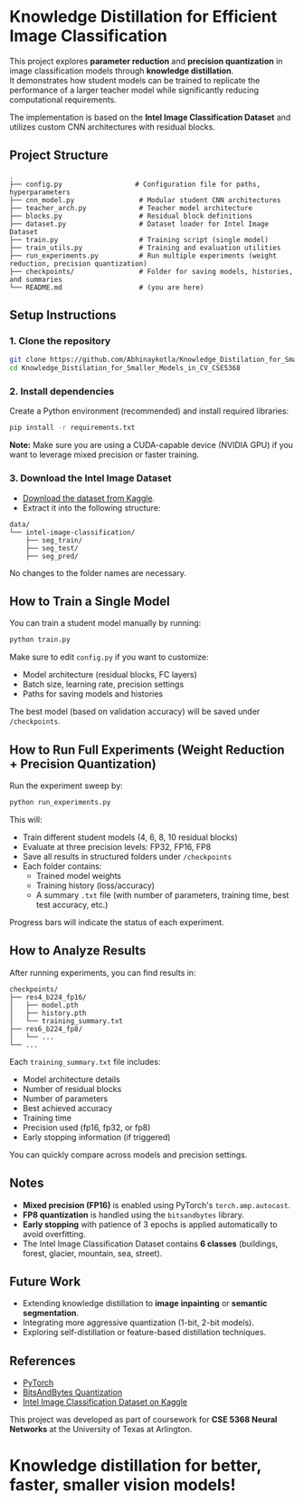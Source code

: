 
# Knowledge Distillation for Efficient Image Classification

This project explores **parameter reduction** and **precision quantization** in image classification models through **knowledge distillation**.  
It demonstrates how student models can be trained to replicate the performance of a larger teacher model while significantly reducing computational requirements.

The implementation is based on the **Intel Image Classification Dataset** and utilizes custom CNN architectures with residual blocks.

## Project Structure
```
.
├── config.py                  # Configuration file for paths, hyperparameters
├── cnn_model.py                # Modular student CNN architectures
├── teacher_arch.py             # Teacher model architecture
├── blocks.py                   # Residual block definitions
├── dataset.py                  # Dataset loader for Intel Image Dataset
├── train.py                    # Training script (single model)
├── train_utils.py              # Training and evaluation utilities
├── run_experiments.py          # Run multiple experiments (weight reduction, precision quantization)
├── checkpoints/                # Folder for saving models, histories, and summaries
└── README.md                   # (you are here)
```

## Setup Instructions

### 1. Clone the repository
```bash
git clone https://github.com/Abhinaykotla/Knowledge_Distilation_for_Smaller_Models_in_CV_CSE5368
cd Knowledge_Distilation_for_Smaller_Models_in_CV_CSE5368
```

### 2. Install dependencies
Create a Python environment (recommended) and install required libraries:

```bash
pip install -r requirements.txt
```

**Note:** Make sure you are using a CUDA-capable device (NVIDIA GPU) if you want to leverage mixed precision or faster training.

### 3. Download the Intel Image Dataset
- [Download the dataset from Kaggle](https://www.kaggle.com/datasets/puneet6060/intel-image-classification).
- Extract it into the following structure:

```
data/
└── intel-image-classification/
    ├── seg_train/
    ├── seg_test/
    ├── seg_pred/
```

No changes to the folder names are necessary.

## How to Train a Single Model

You can train a student model manually by running:

```bash
python train.py
```

Make sure to edit `config.py` if you want to customize:
- Model architecture (residual blocks, FC layers)
- Batch size, learning rate, precision settings
- Paths for saving models and histories

The best model (based on validation accuracy) will be saved under `/checkpoints`.

## How to Run Full Experiments (Weight Reduction + Precision Quantization)

Run the experiment sweep by:

```bash
python run_experiments.py
```

This will:
- Train different student models (4, 6, 8, 10 residual blocks)
- Evaluate at three precision levels: FP32, FP16, FP8
- Save all results in structured folders under `/checkpoints`
- Each folder contains:
  - Trained model weights
  - Training history (loss/accuracy)
  - A summary `.txt` file (with number of parameters, training time, best test accuracy, etc.)

Progress bars will indicate the status of each experiment.

## How to Analyze Results

After running experiments, you can find results in:

```
checkpoints/
├── res4_b224_fp16/
│   ├── model.pth
│   ├── history.pth
│   └── training_summary.txt
├── res6_b224_fp8/
│   └── ...
└── ...
```

Each `training_summary.txt` file includes:
- Model architecture details
- Number of residual blocks
- Number of parameters
- Best achieved accuracy
- Training time
- Precision used (fp16, fp32, or fp8)
- Early stopping information (if triggered)

You can quickly compare across models and precision settings.

## Notes
- **Mixed precision (FP16)** is enabled using PyTorch's `torch.amp.autocast`.
- **FP8 quantization** is handled using the `bitsandbytes` library.
- **Early stopping** with patience of 3 epochs is applied automatically to avoid overfitting.
- The Intel Image Classification Dataset contains **6 classes** (buildings, forest, glacier, mountain, sea, street).

## Future Work
- Extending knowledge distillation to **image inpainting** or **semantic segmentation**.
- Integrating more aggressive quantization (1-bit, 2-bit models).
- Exploring self-distillation or feature-based distillation techniques.

## References
- [PyTorch](https://pytorch.org/)
- [BitsAndBytes Quantization](https://github.com/TimDettmers/bitsandbytes)
- [Intel Image Classification Dataset on Kaggle](https://www.kaggle.com/datasets/puneet6060/intel-image-classification)

This project was developed as part of coursework for **CSE 5368 Neural Networks** at the University of Texas at Arlington.

# Knowledge distillation for better, faster, smaller vision models!
